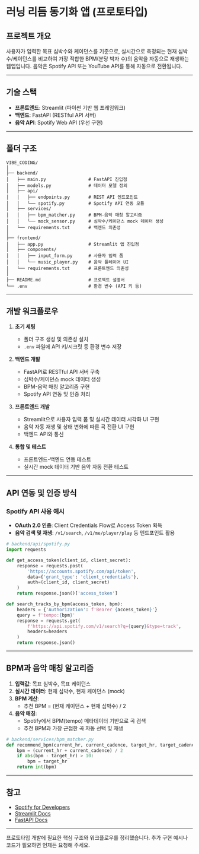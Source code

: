 # 러닝 리듬 동기화 앱 (프로토타입)

## 프로젝트 개요

사용자가 입력한 목표 심박수와 케이던스를 기준으로, 실시간으로 측정되는 현재 심박수/케이던스를 비교하여 가장 적합한 BPM(분당 박자 수)의 음악을 자동으로 재생하는 웹앱입니다. 음악은 Spotify API 또는 YouTube API를 통해 자동으로 전환됩니다.

---

## 기술 스택

- **프론트엔드**: Streamlit (파이썬 기반 웹 프레임워크)
- **백엔드**: FastAPI (RESTful API 서버)
- **음악 API**: Spotify Web API (우선 구현)

---

## 폴더 구조

```
VIBE_CODING/
│
├── backend/
│   ├── main.py                # FastAPI 진입점
│   ├── models.py              # 데이터 모델 정의
│   ├── api/
│   │   ├── endpoints.py       # REST API 엔드포인트
│   │   └── spotify.py         # Spotify API 연동 모듈
│   ├── services/
│   │   ├── bpm_matcher.py     # BPM-음악 매칭 알고리즘
│   │   └── mock_sensor.py     # 심박수/케이던스 mock 데이터 생성
│   └── requirements.txt       # 백엔드 의존성
│
├── frontend/
│   ├── app.py                 # Streamlit 앱 진입점
│   ├── components/
│   │   ├── input_form.py      # 사용자 입력 폼
│   │   └── music_player.py    # 음악 플레이어 UI
│   └── requirements.txt       # 프론트엔드 의존성
│
├── README.md                  # 프로젝트 설명서
└── .env                       # 환경 변수 (API 키 등)
```

---

## 개발 워크플로우

1. **초기 세팅**
   - 폴더 구조 생성 및 의존성 설치
   - `.env` 파일에 API 키/시크릿 등 환경 변수 저장

2. **백엔드 개발**
   - FastAPI로 RESTful API 서버 구축
   - 심박수/케이던스 mock 데이터 생성
   - BPM-음악 매칭 알고리즘 구현
   - Spotify API 연동 및 인증 처리

3. **프론트엔드 개발**
   - Streamlit으로 사용자 입력 폼 및 실시간 데이터 시각화 UI 구현
   - 음악 자동 재생 및 상태 변화에 따른 곡 전환 UI 구현
   - 백엔드 API와 통신

4. **통합 및 테스트**
   - 프론트엔드-백엔드 연동 테스트
   - 실시간 mock 데이터 기반 음악 자동 전환 테스트

---

## API 연동 및 인증 방식

### Spotify API 사용 예시

- **OAuth 2.0 인증**: Client Credentials Flow로 Access Token 획득
- **음악 검색 및 재생**: `/v1/search`, `/v1/me/player/play` 등 엔드포인트 활용

```python
# backend/api/spotify.py
import requests

def get_access_token(client_id, client_secret):
    response = requests.post(
        'https://accounts.spotify.com/api/token',
        data={'grant_type': 'client_credentials'},
        auth=(client_id, client_secret)
    )
    return response.json()['access_token']

def search_tracks_by_bpm(access_token, bpm):
    headers = {'Authorization': f'Bearer {access_token}'}
    query = f'tempo:{bpm}'
    response = requests.get(
        f'https://api.spotify.com/v1/search?q={query}&type=track',
        headers=headers
    )
    return response.json()
```

---

## BPM과 음악 매칭 알고리즘

1. **입력값**: 목표 심박수, 목표 케이던스
2. **실시간 데이터**: 현재 심박수, 현재 케이던스 (mock)
3. **BPM 계산**:
   - 추천 BPM = (현재 케이던스 + 현재 심박수) / 2
4. **음악 매칭**:
   - Spotify에서 BPM(tempo) 메타데이터 기반으로 곡 검색
   - 추천 BPM과 가장 근접한 곡 자동 선택 및 재생

```python
# backend/services/bpm_matcher.py
def recommend_bpm(current_hr, current_cadence, target_hr, target_cadence):
    bpm = (current_hr + current_cadence) / 2
    if abs(bpm - target_hr) > 10:
        bpm = target_hr
    return int(bpm)
```

---

## 참고

- [Spotify for Developers](https://developer.spotify.com/documentation/web-api/)
- [Streamlit Docs](https://docs.streamlit.io/)
- [FastAPI Docs](https://fastapi.tiangolo.com/)

---

프로토타입 개발에 필요한 핵심 구조와 워크플로우를 정리했습니다. 추가 구현 예시나 코드가 필요하면 언제든 요청해 주세요.
